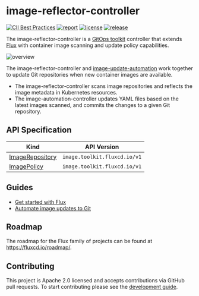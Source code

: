 # image-reflector-controller

[![CII Best Practices](https://bestpractices.coreinfrastructure.org/projects/4790/badge)](https://bestpractices.coreinfrastructure.org/projects/4790)
[![report](https://goreportcard.com/badge/github.com/fluxcd/image-reflector-controller)](https://goreportcard.com/report/github.com/fluxcd/image-reflector-controller)
[![license](https://img.shields.io/github/license/fluxcd/image-reflector-controller.svg)](https://github.com/fluxcd/image-reflector-controller/blob/main/LICENSE)
[![release](https://img.shields.io/github/release/fluxcd/image-reflector-controller/all.svg)](https://github.com/fluxcd/image-reflector-controller/releases)

The image-reflector-controller is a [GitOps toolkit](https://fluxcd.io/flux/components/) controller
that extends [Flux](https://github.com/fluxcd/flux2) with container image scanning and update policy capabilities.

![overview](https://fluxcd.io/img/image-update-automation.png)

The image-reflector-controller and [image-update-automation](https://github.com/fluxcd/image-automation-controller)
work together to update Git repositories when new container images are available.

- The image-reflector-controller scans image repositories and reflects the image metadata in Kubernetes resources.
- The image-automation-controller updates YAML files based on the latest images scanned, and commits the changes to a given Git repository.

## API Specification

| Kind                                                 | API Version                  |
|------------------------------------------------------|------------------------------|
| [ImageRepository](docs/spec/v1/imagerepositories.md) | `image.toolkit.fluxcd.io/v1` |
| [ImagePolicy](docs/spec/v1/imagepolicies.md)         | `image.toolkit.fluxcd.io/v1` |

## Guides

* [Get started with Flux](https://fluxcd.io/flux/get-started/)
* [Automate image updates to Git](https://fluxcd.io/flux/guides/image-update/)

## Roadmap

The roadmap for the Flux family of projects can be found at <https://fluxcd.io/roadmap/>.

## Contributing

This project is Apache 2.0 licensed and accepts contributions via GitHub pull requests.
To start contributing please see the [development guide](DEVELOPMENT.md).
